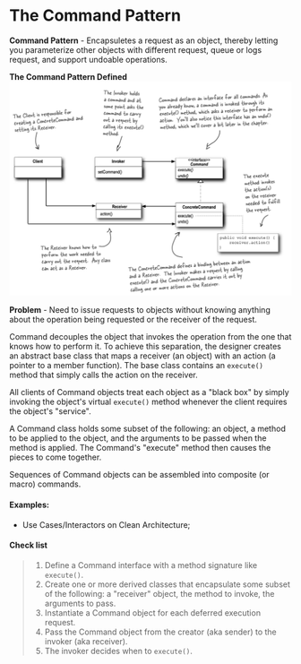 # The Command Pattern
**Command Pattern** - Encapsuletes a request as an object, thereby letting you parameterize other objects with different request, queue or logs request, and support undoable operations.

**The Command Pattern Defined**
![Command Pattern Class Diagram](https://github.com/harrisfz/baraja-design-pattern/blob/master/src/io/sago/baraja/design/pattern/command/Screen%20Shot%202019-12-09%20at%2014.27.10.png)


**Problem** - Need to issue requests to objects without knowing anything about the operation being requested or the receiver of the request.

Command decouples the object that invokes the operation from the one that knows how to perform it. To achieve this separation, the designer creates an abstract base class that maps a receiver (an object) with an action (a pointer to a member function). The base class contains an  `execute()`  method that simply calls the action on the receiver.

All clients of Command objects treat each object as a "black box" by simply invoking the object's virtual  `execute()`  method whenever the client requires the object's "service".

A Command class holds some subset of the following: an object, a method to be applied to the object, and the arguments to be passed when the method is applied. The Command's "execute" method then causes the pieces to come together.

Sequences of Command objects can be assembled into composite (or macro) commands.

#### Examples:
- Use Cases/Interactors on Clean Architecture;

#### Check list
> 1.  Define a Command interface with a method signature like  `execute()`.
> 2.  Create one or more derived classes that encapsulate some subset of the following: a "receiver" object, the method to invoke, the arguments to pass.
> 3.  Instantiate a Command object for each deferred execution request.
> 4.  Pass the Command object from the creator (aka sender) to the invoker (aka receiver).
> 5.  The invoker decides when to  `execute()`.
